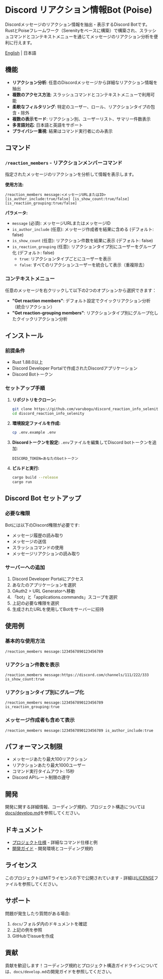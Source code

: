 # Discord リアクション情報Bot (Poise)

Discordメッセージのリアクション情報を抽出・表示するDiscord Botです。RustとPoiseフレームワーク（Serenityをベースに構築）で構築され、スラッシュコマンドとコンテキストメニューを通じてメッセージのリアクション分析を便利に行えます。

[English](README.md) | 日本語

## 機能

- **リアクション分析**: 任意のDiscordメッセージから詳細なリアクション情報を抽出
- **複数のアクセス方法**: スラッシュコマンドとコンテキストメニューで利用可能
- **柔軟なフィルタリング**: 特定のユーザー、ロール、リアクションタイプの包含・除外
- **複数の表示モード**: リアクション別、ユーザーリスト、サマリー件数表示
- **多言語対応**: 日本語と英語をサポート
- **プライバシー重視**: 結果はコマンド実行者にのみ表示

## コマンド

### `/reaction_members` - リアクションメンバーコマンド

指定されたメッセージのリアクションを分析して情報を表示します。

**使用方法:**
```
/reaction_members message:<メッセージURLまたはID> [is_author_include:true/false] [is_show_count:true/false] [is_reaction_grouping:true/false]
```

**パラメータ:**
- `message` (必須): メッセージURLまたはメッセージID
- `is_author_include` (任意): メッセージ作成者を結果に含める (デフォルト: false)
- `is_show_count` (任意): リアクション件数を結果に表示 (デフォルト: false)
- `is_reaction_grouping` (任意): リアクションタイプ別にユーザーをグループ化 (デフォルト: false)
  - `true`: リアクションタイプごとにユーザーを表示
  - `false`: すべてのリアクションユーザーを統合して表示（重複除去）

### コンテキストメニュー

任意のメッセージを右クリックして以下の2つのオプションから選択できます：
- **"Get reaction members"**: デフォルト設定でクイックリアクション分析（統合リアクション）
- **"Get reaction-grouping members"**: リアクションタイプ別にグループ化したクイックリアクション分析

## インストール

### 前提条件

- Rust 1.88.0以上
- Discord Developer Portalで作成されたDiscordアプリケーション
- Discord Botトークン

### セットアップ手順

1. **リポジトリをクローン:**
   ```bash
   git clone https://github.com/varubogu/discord_reaction_info_selenity.git
   cd discord_reaction_info_selenity
   ```

2. **環境設定ファイルを作成:**
   ```bash
   cp .env.example .env
   ```
   
3. **Discordトークンを設定:**
   `.env`ファイルを編集してDiscord botトークンを追加:
   ```
   DISCORD_TOKEN=あなたのbotトークン
   ```

4. **ビルドと実行:**
   ```bash
   cargo build --release
   cargo run
   ```

## Discord Bot セットアップ

### 必要な権限

Botには以下のDiscord権限が必要です:
- メッセージ履歴の読み取り
- メッセージの送信
- スラッシュコマンドの使用
- メッセージリアクションの読み取り

### サーバーへの追加

1. Discord Developer Portalにアクセス
2. あなたのアプリケーションを選択
3. OAuth2 > URL Generatorへ移動
4. 「bot」と「applications.commands」スコープを選択
5. 上記の必要な権限を選択
6. 生成されたURLを使用してBotをサーバーに招待

## 使用例

### 基本的な使用方法
```
/reaction_members message:1234567890123456789
```

### リアクション件数を表示
```
/reaction_members message:https://discord.com/channels/111/222/333 is_show_count:true
```

### リアクションタイプ別にグループ化
```
/reaction_members message:1234567890123456789 is_reaction_grouping:true
```

### メッセージ作成者も含めて表示
```
/reaction_members message:1234567890123456789 is_author_include:true
```

## パフォーマンス制限

- メッセージあたり最大100リアクション
- リアクションあたり最大1000ユーザー
- コマンド実行タイムアウト: 15秒
- Discord APIレート制限の遵守

## 開発

開発に関する詳細情報、コーディング規約、プロジェクト構造については[docs/develop.md](docs/ja/develop.md)を参照してください。

## ドキュメント

- [プロジェクト仕様](docs/ja/spec.md) - 詳細なコマンド仕様と例
- [開発ガイド](docs/ja/develop.md) - 開発環境とコーディング規約

## ライセンス

このプロジェクトはMITライセンスの下で公開されています - 詳細は[LICENSE](LICENSE)ファイルを参照してください。

## サポート

問題が発生したり質問がある場合:
1. `docs/`フォルダ内のドキュメントを確認
2. 上記の例を参照
3. GitHubでissueを作成

## 貢献

貢献を歓迎します！コーディング規約とプロジェクト構造ガイドラインについては、`docs/develop.md`の開発ガイドを参照してください。


